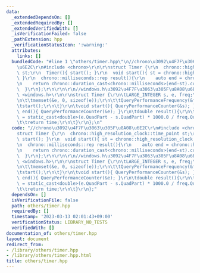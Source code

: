 ```yaml
---
data:
  _extendedDependsOn: []
  _extendedRequiredBy: []
  _extendedVerifiedWith: []
  _isVerificationFailed: false
  _pathExtension: hpp
  _verificationStatusIcon: ':warning:'
  attributes:
    links: []
  bundledCode: "#line 1 \"others/timer.hpp\"\n//chrono\u3092\u4F7F\u3063\u305F\u8A08\
    \u6E2C\r\n#include <chrono>\r\n\r\nstruct Timer {\r\n  chrono::high_resolution_clock::time_point\
    \ st;\r\n  Timer(){ start(); }\r\n  void start(){ st = chrono::high_resolution_clock::now();\
    \ }\r\n  chrono::milliseconds::rep result(){\r\n    auto end = chrono::high_resolution_clock::now();\r\
    \n    return chrono::duration_cast<chrono::milliseconds>(end-st).count();\r\n\
    \  }\r\n};\r\n\r\n\r\n//windows.h\u3092\u4F7F\u3063\u305F\u8A08\u6E2C\r\n#include\
    \ <windows.h>\r\n\r\nstruct Timer {\r\n\tLARGE_INTEGER s, e, freq;\r\n\tTimer(){\r\
    \n\t\tmemset(&e, 0, sizeof(e));\r\n\t\tQueryPerformanceFrequency(&freq);\r\n\t\
    \tstart();\r\n\t}\r\n\tvoid start(){ QueryPerformanceCounter(&s); }\r\n\tvoid\
    \ end(){ QueryPerformanceCounter(&e); }\r\n\tdouble result(){\r\n\t\tdouble time\
    \ = static_cast<double>(e.QuadPart - s.QuadPart) * 1000.0 / freq.QuadPart;\r\n\
    \t\treturn time;\r\n\t}\r\n};\n"
  code: "//chrono\u3092\u4F7F\u3063\u305F\u8A08\u6E2C\r\n#include <chrono>\r\n\r\n\
    struct Timer {\r\n  chrono::high_resolution_clock::time_point st;\r\n  Timer(){\
    \ start(); }\r\n  void start(){ st = chrono::high_resolution_clock::now(); }\r\
    \n  chrono::milliseconds::rep result(){\r\n    auto end = chrono::high_resolution_clock::now();\r\
    \n    return chrono::duration_cast<chrono::milliseconds>(end-st).count();\r\n\
    \  }\r\n};\r\n\r\n\r\n//windows.h\u3092\u4F7F\u3063\u305F\u8A08\u6E2C\r\n#include\
    \ <windows.h>\r\n\r\nstruct Timer {\r\n\tLARGE_INTEGER s, e, freq;\r\n\tTimer(){\r\
    \n\t\tmemset(&e, 0, sizeof(e));\r\n\t\tQueryPerformanceFrequency(&freq);\r\n\t\
    \tstart();\r\n\t}\r\n\tvoid start(){ QueryPerformanceCounter(&s); }\r\n\tvoid\
    \ end(){ QueryPerformanceCounter(&e); }\r\n\tdouble result(){\r\n\t\tdouble time\
    \ = static_cast<double>(e.QuadPart - s.QuadPart) * 1000.0 / freq.QuadPart;\r\n\
    \t\treturn time;\r\n\t}\r\n};"
  dependsOn: []
  isVerificationFile: false
  path: others/timer.hpp
  requiredBy: []
  timestamp: '2023-03-13 02:01:43+09:00'
  verificationStatus: LIBRARY_NO_TESTS
  verifiedWith: []
documentation_of: others/timer.hpp
layout: document
redirect_from:
- /library/others/timer.hpp
- /library/others/timer.hpp.html
title: others/timer.hpp
---
```

